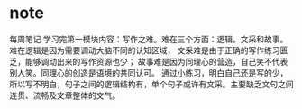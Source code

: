 # note
每周笔记
学习完第一模块内容：写作之难。难在三个方面：逻辑。文采和故事。
难在逻辑是因为需要调动大脑不同的认知区域，
文采难是由于正确的写作练习匮乏，能够调动出来的写作资源也少；
故事难是因为同理心的营造，自己笑不代表别人笑。同理心的创造是语境的共同认可。
通过小练习，明白自己还是写的少，所以写不明白，句子之间的逻辑结构有，单个句子或许有文采。主要缺乏文句之间连贯、流畅及文章整体的文气。
